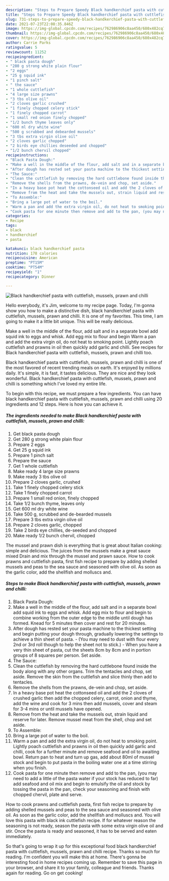 ```yaml
---
description: "Steps to Prepare Speedy Black handkerchief pasta with cuttlefish, mussels, prawn and chilli"
title: "Steps to Prepare Speedy Black handkerchief pasta with cuttlefish, mussels, prawn and chilli"
slug: 731-steps-to-prepare-speedy-black-handkerchief-pasta-with-cuttlefish-mussels-prawn-and-chilli
date: 2021-07-23T22:08:35.846Z
image: https://img-global.cpcdn.com/recipes/762986906c8aa450/680x482cq70/black-handkerchief-pasta-with-cuttlefish-mussels-prawn-and-chilli-recipe-main-photo.jpg
thumbnail: https://img-global.cpcdn.com/recipes/762986906c8aa450/680x482cq70/black-handkerchief-pasta-with-cuttlefish-mussels-prawn-and-chilli-recipe-main-photo.jpg
cover: https://img-global.cpcdn.com/recipes/762986906c8aa450/680x482cq70/black-handkerchief-pasta-with-cuttlefish-mussels-prawn-and-chilli-recipe-main-photo.jpg
author: Carrie Parks
ratingvalue: 5
reviewcount: 11252
recipeingredient:
- " black pasta dough"
- "280 g strong white plain flour"
- "2 eggs"
- "25 g squid ink"
- "1 pinch salt"
- " the sauce"
- "1 whole cuttlefish"
- "4 large size prawns"
- "3 tbs olive oil"
- "2 cloves garlic crushed"
- "1 finely chopped celery stick"
- "1 finely chopped carrot"
- "1 small red onion finely chopped"
- "1/2 bunch thyme leaves only"
- "600 ml dry white wine"
- "500 g scrubbed and debearded mussels"
- "3 tbs extra virgin olive oil"
- "2 cloves garlic chopped"
- "2 birds eye chillies deseeded and chopped"
- "1/2 bunch chervil chopped"
recipeinstructions:
- "Black Pasta Dough:"
- "Make a well in the middle of the flour, add salt and in a separate bowl add squid ink to eggs and whisk. Add egg mix to flour and begin to combine working from the outer edge to the middle until dough has formed. Knead for 5 minutes then cover and rest for 20 minutes."
- "After dough has rested set your pasta machine to the thickest setting and begin putting your dough through, gradually lowering the settings to achieve a thin sheet of pasta. (You may need to dust with flour every 2nd or 3rd roll though to help the sheet not to stick.) When you have a very thin sheet of pasta, cut the sheets 8cm by 8cm and in portion groups of 8 squares per person. Set aside."
- "The Sauce:"
- "Clean the cuttlefish by removing the hard cuttlebone found inside the body along with any other organs. Trim the tentacles and chop, set aside. Remove the skin from the cuttlefish and slice thinly then add to tentacles."
- "Remove the shells from the prawns, de-vein and chop, set aside."
- "In a heavy base pot heat the cottonseed oil and add the 2 cloves of crushed garlic then add the chopped celery, carrot, onion and thyme, add the wine and cook for 3 mins then add mussels, cover and steam for 3-4 mins or until mussels have opened."
- "Remove from the heat and take the mussels out, strain liquid and reserve for later. Remove mussel meat from the shell, chop and set aside."
- "To Assemble:"
- "Bring a large pot of water to the boil."
- "Warm a pan and add the extra virgin oil, do not heat to smoking point. Lightly poach cuttlefish and prawns in oil then quickly add garlic and chilli, cook for a further minute and remove seafood and oil to awaiting bowl. Return pan to heat and turn up gas, add about 80ml of mussel stock and begin to put pasta in the boiling water one at a time stirring when you finish."
- "Cook pasta for one minute then remove and add to the pan, (you may need to add a little of the pasta water if your stock has reduced to far) add seafood and oil mix and begin to emulsify the oil and stock by tossing the pasta in the pan, check your seasoning and finish with chopped chervil, plate and serve."
categories:
- Recipe
tags:
- black
- handkerchief
- pasta

katakunci: black handkerchief pasta 
nutrition: 178 calories
recipecuisine: American
preptime: "PT15M"
cooktime: "PT54M"
recipeyield: "1"
recipecategory: Dinner

---
```



![Black handkerchief pasta with cuttlefish, mussels, prawn and chilli](https://img-global.cpcdn.com/recipes/762986906c8aa450/680x482cq70/black-handkerchief-pasta-with-cuttlefish-mussels-prawn-and-chilli-recipe-main-photo.jpg)

Hello everybody, it's Jim, welcome to my recipe page. Today, I'm gonna show you how to make a distinctive dish, black handkerchief pasta with cuttlefish, mussels, prawn and chilli. It is one of my favorites. This time, I am going to make it a little bit unique. This will be really delicious.

Make a well in the middle of the flour, add salt and in a separate bowl add squid ink to eggs and whisk. Add egg mix to flour and begin Warm a pan and add the extra virgin oil, do not heat to smoking point. Lightly poach cuttlefish and prawns in oil then quickly add garlic and chilli. See recipes for Black handkerchief pasta with cuttlefish, mussels, prawn and chilli too.

Black handkerchief pasta with cuttlefish, mussels, prawn and chilli is one of the most favored of recent trending meals on earth. It's enjoyed by millions daily. It's simple, it is fast, it tastes delicious. They are nice and they look wonderful. Black handkerchief pasta with cuttlefish, mussels, prawn and chilli is something which I've loved my entire life.


To begin with this recipe, we must prepare a few ingredients. You can have black handkerchief pasta with cuttlefish, mussels, prawn and chilli using 20 ingredients and 12 steps. Here is how you can achieve it.

<!--inarticleads1-->

##### The ingredients needed to make Black handkerchief pasta with cuttlefish, mussels, prawn and chilli:

1. Get  black pasta dough
1. Get 280 g strong white plain flour
1. Prepare 2 eggs
1. Get 25 g squid ink
1. Prepare 1 pinch salt
1. Prepare  the sauce
1. Get 1 whole cuttlefish
1. Make ready 4 large size prawns
1. Make ready 3 tbs olive oil
1. Prepare 2 cloves garlic, crushed
1. Take 1 finely chopped celery stick
1. Take 1 finely chopped carrot
1. Prepare 1 small red onion, finely chopped
1. Take 1/2 bunch thyme, leaves only
1. Get 600 ml dry white wine
1. Take 500 g, scrubbed and de-bearded mussels
1. Prepare 3 tbs extra virgin olive oil
1. Prepare 2 cloves garlic, chopped
1. Take 2 birds eye chillies, de-seeded and chopped
1. Make ready 1/2 bunch chervil, chopped


The mussel and prawn dish is everything that is great about Italian cooking: simple and delicious. The juices from the mussels make a great sauce mixed Drain and mix through the mussel and prawn sauce. How to cook prawns and cuttlefish pasta, first fish recipe to prepare by adding shelled mussels and peas to the sea sauce and seasoned with olive oil. As soon as the garlic color, add the shellfish and molluscs and. 

<!--inarticleads2-->

##### Steps to make Black handkerchief pasta with cuttlefish, mussels, prawn and chilli:

1. Black Pasta Dough:
1. Make a well in the middle of the flour, add salt and in a separate bowl add squid ink to eggs and whisk. Add egg mix to flour and begin to combine working from the outer edge to the middle until dough has formed. Knead for 5 minutes then cover and rest for 20 minutes.
1. After dough has rested set your pasta machine to the thickest setting and begin putting your dough through, gradually lowering the settings to achieve a thin sheet of pasta. - (You may need to dust with flour every 2nd or 3rd roll though to help the sheet not to stick.) - When you have a very thin sheet of pasta, cut the sheets 8cm by 8cm and in portion groups of 8 squares per person. Set aside.
1. The Sauce:
1. Clean the cuttlefish by removing the hard cuttlebone found inside the body along with any other organs. Trim the tentacles and chop, set aside. Remove the skin from the cuttlefish and slice thinly then add to tentacles.
1. Remove the shells from the prawns, de-vein and chop, set aside.
1. In a heavy base pot heat the cottonseed oil and add the 2 cloves of crushed garlic then add the chopped celery, carrot, onion and thyme, add the wine and cook for 3 mins then add mussels, cover and steam for 3-4 mins or until mussels have opened.
1. Remove from the heat and take the mussels out, strain liquid and reserve for later. Remove mussel meat from the shell, chop and set aside.
1. To Assemble:
1. Bring a large pot of water to the boil.
1. Warm a pan and add the extra virgin oil, do not heat to smoking point. Lightly poach cuttlefish and prawns in oil then quickly add garlic and chilli, cook for a further minute and remove seafood and oil to awaiting bowl. Return pan to heat and turn up gas, add about 80ml of mussel stock and begin to put pasta in the boiling water one at a time stirring when you finish.
1. Cook pasta for one minute then remove and add to the pan, (you may need to add a little of the pasta water if your stock has reduced to far) add seafood and oil mix and begin to emulsify the oil and stock by tossing the pasta in the pan, check your seasoning and finish with chopped chervil, plate and serve.


How to cook prawns and cuttlefish pasta, first fish recipe to prepare by adding shelled mussels and peas to the sea sauce and seasoned with olive oil. As soon as the garlic color, add the shellfish and molluscs and. You will love this pasta with black ink cuttlefish recipe. If for whatever reason the seasoning is not ready, season the pasta with some extra virgin olive oil and stir. Once the pasta is ready and seasoned, it has to be served and eaten immediately. 

So that's going to wrap it up for this exceptional food black handkerchief pasta with cuttlefish, mussels, prawn and chilli recipe. Thanks so much for reading. I'm confident you will make this at home. There's gonna be interesting food in home recipes coming up. Remember to save this page in your browser, and share it to your family, colleague and friends. Thanks again for reading. Go on get cooking!

